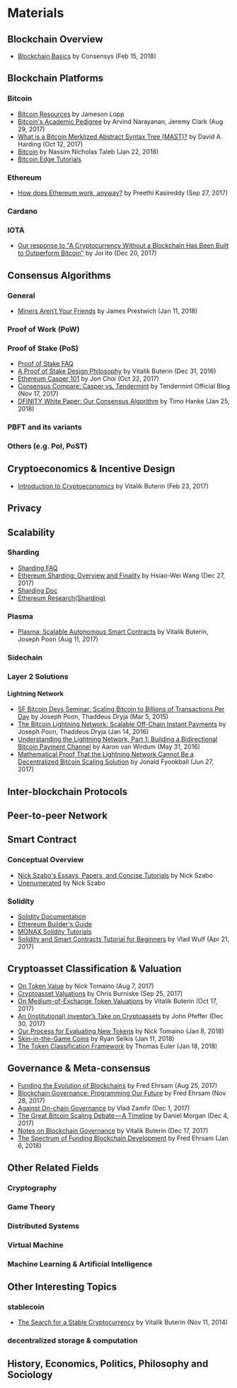 # Materials

## Blockchain Overview
- [Blockchain Basics](https://leanpub.com/blockchainknowledgetree) by Consensys (Feb 15, 2018)

## Blockchain Platforms
### Bitcoin
- [Bitcoin Resources](http://lopp.net/bitcoin.html) by Jameson Lopp
- [Bitcoin's Academic Pedigree](https://queue.acm.org/detail.cfm?id=3136559) by Arvind Narayanan, Jeremy Clark (Aug 29, 2017)
- [What is a Bitcoin Merklized Abstract Syntax Tree (MAST)?](https://bitcointechtalk.com/what-is-a-bitcoin-merklized-abstract-syntax-tree-mast-33fdf2da5e2f) by David A. Harding (Oct 12, 2017)
- [Bitcoin](https://medium.com/opacity/bitcoin-1537e616a074) by Nassim Nicholas Taleb (Jan 22, 2018)
- [Bitcoin Edge Tutorials](https://bitcoinedge.org/tutorials)
### Ethereum
- [How does Ethereum work, anyway?](https://medium.com/@preethikasireddy/how-does-ethereum-work-anyway-22d1df506369) by Preethi Kasireddy (Sep 27, 2017)
### Cardano
### IOTA
- [Our response to "A Cryptocurrency Without a Blockchain Has Been Built to Outperform Bitcoin"](https://www.media.mit.edu/posts/iota-response/) by Joi Ito (Dec 20, 2017)

## Consensus Algorithms
### General
- [Miners Aren’t Your Friends](https://blog.keep.network/miners-arent-your-friends-cde9b6e0e9ac) by James Prestwich (Jan 11, 2018)
### Proof of Work (PoW)
### Proof of Stake (PoS)
- [Proof of Stake FAQ](https://github.com/ethereum/wiki/wiki/Proof-of-Stake-FAQ)
- [A Proof of Stake Design Philosophy](https://medium.com/@VitalikButerin/a-proof-of-stake-design-philosophy-506585978d51) by Vitalik Buterin (Dec 31, 2016)
- [Ethereum Casper 101](https://medium.com/@jonchoi/ethereum-casper-101-7a851a4f1eb0) by Jon Choi (Oct 22, 2017)
- [Consensus Compare: Casper vs. Tendermint](https://blog.cosmos.network/consensus-compare-casper-vs-tendermint-6df154ad56ae) by Tendermint Official Blog (Nov 17, 2017)
- [DFINITY White Paper: Our Consensus Algorithm](https://medium.com/dfinity/dfinity-white-paper-our-consensus-algorithm-a11adc0a054c) by Timo Hanke (Jan 25, 2018)
### PBFT and its variants
### Others (e.g. PoI, PoST)

## Cryptoeconomics & Incentive Design
- [Introduction to Cryptoeconomics](https://www.youtube.com/watch?v=pKqdjaH1dRo) by Vitalik Buterin (Feb 23, 2017)

## Privacy

## Scalability
### Sharding
- [Sharding FAQ](https://github.com/ethereum/wiki/wiki/Sharding-FAQ) 
- [Ethereum Sharding: Overview and Finality](https://medium.com/@icebearhww/ethereum-sharding-and-finality-65248951f649) by Hsiao-Wei Wang (Dec 27, 2017)
- [Sharding Doc](https://github.com/ethereum/sharding/blob/develop/docs/doc.md)
- [Ethereum Research(Sharding)](https://ethresear.ch/c/sharding)
### Plasma
- [Plasma: Scalable Autonomous Smart Contracts](https://plasma.io/) by Vitalik Buterin, Joseph Poon (Aug 11, 2017)
### Sidechain
### Layer 2 Solutions
#### Lightning Network
- [SF Bitcoin Devs Seminar: Scaling Bitcoin to Billions of Transactions Per Day](https://www.youtube.com/watch?v=8zVzw912wPo&t=2417s) by Joseph Poon, Thaddeus Dryja (Mar 5, 2015)
- [The Bitcoin Lightning Network: Scalable Off-Chain Instant Payments](https://lightning.network/lightning-network-paper.pdf) by Joseph Poon, Thaddeus Dryja (Jan 14, 2016)
- [Understanding the Lightning Network, Part 1: Building a Bidirectional Bitcoin Payment Channel](https://bitcoinmagazine.com/articles/understanding-the-lightning-network-part-building-a-bidirectional-payment-channel-1464710791/) by Aaron van Wirdum (May 31, 2016)
- [Mathematical Proof That the Lightning Network Cannot Be a Decentralized Bitcoin Scaling Solution](https://medium.com/@jonaldfyookball/mathematical-proof-that-the-lightning-network-cannot-be-a-decentralized-bitcoin-scaling-solution-1b8147650800) by Jonald Fyookball (Jun 27, 2017)

## Inter-blockchain Protocols

## Peer-to-peer Network

## Smart Contract
### Conceptual Overview
- [Nick Szabo's Essays, Papers, and Concise Tutorials](http://www.fon.hum.uva.nl/rob/Courses/InformationInSpeech/CDROM/Literature/LOTwinterschool2006/szabo.best.vwh.net/index.html) by Nick Szabo
- [Unenumerated](http://unenumerated.blogspot.kr/) by Nick Szabo
### Solidity
- [Solidity Documentation](http://solidity.readthedocs.io/en/latest/)
- [Ethereum Builder's Guide](https://ethereumbuilders.gitbooks.io/guide/content/en/index.html)
- [MONAX Solidity Tutorials](https://monax.io/docs/solidity/)
- [Solidity and Smart Contracts Tutorial for Beginners](https://www.youtube.com/playlist?list=PLQeiVDgMaJcWnAZLElXKLZhS5a71Sxzw0) by Vlad Wulf (Apr 21, 2017)

## Cryptoasset Classification & Valuation
- [On Token Value](https://thecontrol.co/on-token-value-e61b10b6175e) by Nick Tomaino (Aug 7, 2017)
- [Cryptoasset Valuations](https://medium.com/@cburniske/cryptoasset-valuations-ac83479ffca7) by Chris Burniske (Sep 25, 2017)
- [On Medium-of-Exchange Token Valuations](http://vitalik.ca/general/2017/10/17/moe.html) by Vitalik Buterin (Oct 17, 2017)
- [An (Institutional) Investor’s Take on Cryptoassets](https://medium.com/john-pfeffer/an-institutional-investors-take-on-cryptoassets-690421158904) by John Pfeffer (Dec 30, 2017)
- [Our Process for Evaluating New Tokens](https://thecontrol.co/our-process-for-evaluating-new-tokens-4627ed97f500) by Nick Tomaino (Jan 8, 2018)
- [Skin-in-the-Game Coins](https://medium.com/tbis-weekly-bits/skin-in-the-game-coins-da0afdfdc650) by Ryan Selkis (Jan 11, 2018)
- [The Token Classification Framework](https://medium.com/untitled-inc/the-token-classification-framework-290b518eaab6) by Thomas Euler (Jan 18, 2018)

## Governance & Meta-consensus
- [Funding the Evolution of Blockchains](https://medium.com/@FEhrsam/funding-the-evolution-of-blockchains-87d160988481) by Fred Ehrsam (Aug 25, 2017)
- [Blockchain Governance: Programming Our Future](https://medium.com/@FEhrsam/blockchain-governance-programming-our-future-c3bfe30f2d74) by Fred Ehrsam (Nov 28, 2017)
- [Against On-chain Governance](https://medium.com/@Vlad_Zamfir/against-on-chain-governance-a4ceacd040ca) by Vlad Zamfir (Dec 1, 2017)
- [The Great Bitcoin Scaling Debate — A Timeline](https://hackernoon.com/the-great-bitcoin-scaling-debate-a-timeline-6108081dbada) by Daniel Morgan (Dec 4, 2017)
- [Notes on Blockchain Governance](http://vitalik.ca/general/2017/12/17/voting.html) by Vitalik Buterin (Dec 17, 2017)
- [The Spectrum of Funding Blockchain Development](https://twitter.com/FEhrsam/status/949355735321780225) by Fred Ehrsam (Jan 6, 2018)

## Other Related Fields
### Cryptography
### Game Theory
### Distributed Systems
### Virtual Machine
### Machine Learning & Artificial Intelligence

## Other Interesting Topics
### stablecoin
- [The Search for a Stable Cryptocurrency](https://blog.ethereum.org/2014/11/11/search-stable-cryptocurrency/) by Vitalik Buterin (Nov 11, 2014)
### decentralized storage & computation

## History, Economics, Politics, Philosophy and Sociology
